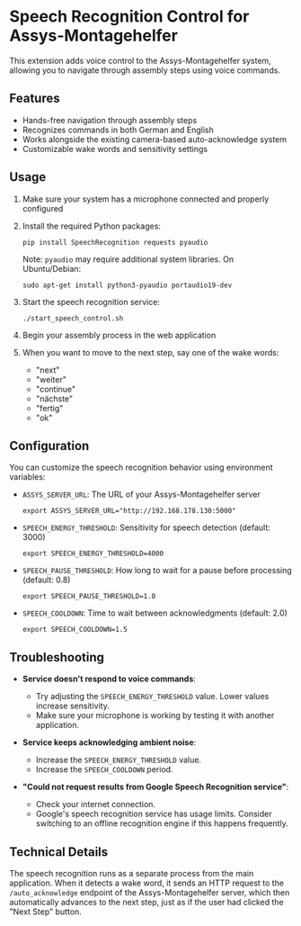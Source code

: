 # Speech Recognition Control for Assys-Montagehelfer

This extension adds voice control to the Assys-Montagehelfer system, allowing you to navigate through assembly steps using voice commands.

## Features

- Hands-free navigation through assembly steps
- Recognizes commands in both German and English
- Works alongside the existing camera-based auto-acknowledge system
- Customizable wake words and sensitivity settings

## Usage

1. Make sure your system has a microphone connected and properly configured
2. Install the required Python packages:
   ```
   pip install SpeechRecognition requests pyaudio
   ```
   Note: `pyaudio` may require additional system libraries. On Ubuntu/Debian:
   ```
   sudo apt-get install python3-pyaudio portaudio19-dev
   ```

3. Start the speech recognition service:
   ```
   ./start_speech_control.sh
   ```

4. Begin your assembly process in the web application
5. When you want to move to the next step, say one of the wake words:
   - "next"
   - "weiter"
   - "continue"
   - "nächste"
   - "fertig"
   - "ok"

## Configuration

You can customize the speech recognition behavior using environment variables:

- `ASSYS_SERVER_URL`: The URL of your Assys-Montagehelfer server
  ```
  export ASSYS_SERVER_URL="http://192.168.178.130:5000"
  ```

- `SPEECH_ENERGY_THRESHOLD`: Sensitivity for speech detection (default: 3000)
  ```
  export SPEECH_ENERGY_THRESHOLD=4000
  ```

- `SPEECH_PAUSE_THRESHOLD`: How long to wait for a pause before processing (default: 0.8)
  ```
  export SPEECH_PAUSE_THRESHOLD=1.0
  ```

- `SPEECH_COOLDOWN`: Time to wait between acknowledgments (default: 2.0)
  ```
  export SPEECH_COOLDOWN=1.5
  ```

## Troubleshooting

- **Service doesn't respond to voice commands**: 
  - Try adjusting the `SPEECH_ENERGY_THRESHOLD` value. Lower values increase sensitivity.
  - Make sure your microphone is working by testing it with another application.

- **Service keeps acknowledging ambient noise**:
  - Increase the `SPEECH_ENERGY_THRESHOLD` value.
  - Increase the `SPEECH_COOLDOWN` period.

- **"Could not request results from Google Speech Recognition service"**:
  - Check your internet connection.
  - Google's speech recognition service has usage limits. Consider switching to an offline recognition engine if this happens frequently.

## Technical Details

The speech recognition runs as a separate process from the main application. When it detects a wake word, it sends an HTTP request to the `/auto_acknowledge` endpoint of the Assys-Montagehelfer server, which then automatically advances to the next step, just as if the user had clicked the "Next Step" button.